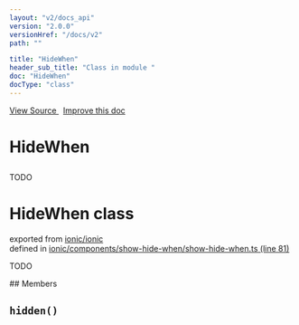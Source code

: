 ```yaml
---
layout: "v2/docs_api"
version: "2.0.0"
versionHref: "/docs/v2"
path: ""

title: "HideWhen"
header_sub_title: "Class in module "
doc: "HideWhen"
docType: "class"
---
```



<div class="improve-docs">
  <a href='http://github.com/driftyco/ionic/tree/master/#L'>
    View Source
  </a>
  &nbsp;
  <a href='http://github.com/driftyco/ionic/edit/master/#L'>
    Improve this doc
  </a>
</div>




<h1 class="api-title">

  HideWhen



</h1>





TODO



<h1 class="class export">HideWhen <span class="type">class</span></h1>
<p class="module">exported from <a href='undefined'>ionic/ionic</a><br/>
defined in <a href="https://github.com/driftyco/ionic2/tree/master/ionic/components/show-hide-when/show-hide-when.ts#L81-L109">ionic/components/show-hide-when/show-hide-when.ts (line 81)</a>
</p>
<p><p>TODO</p>
</p>
## Members

<div id="hidden"></div>
<h2>
  <code>hidden()</code>

</h2>












